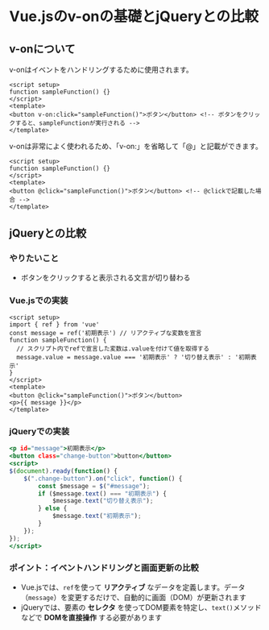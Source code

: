 # Vue.jsのv-onの基礎とjQueryとの比較

## v-onについて

v-onはイベントをハンドリングするために使用されます。

```vue:sample.vue
<script setup>
function sampleFunction() {}
</script>
<template>
<button v-on:click="sampleFunction()">ボタン</button> <!-- ボタンをクリックすると、sampleFunctionが実行される -->
</template>
```

v-onは非常によく使われるため、「v-on:」を省略して「@」と記載ができます。

```vue:sample.vue
<script setup>
function sampleFunction() {}
</script>
<template>
<button @click="sampleFunction()">ボタン</button> <!-- @clickで記載した場合 -->
</template>
```

## jQueryとの比較

### やりたいこと

* ボタンをクリックすると表示される文言が切り替わる

### Vue.jsでの実装

```vue:sample.vue
<script setup>
import { ref } from 'vue'
const message = ref('初期表示') // リアクティブな変数を宣言
function sampleFunction() {
  // スクリプト内でrefで宣言した変数は.valueを付けて値を取得する
  message.value = message.value === '初期表示' ? '切り替え表示' : '初期表示'
}
</script>
<template>
<button @click="sampleFunction()">ボタン</button>
<p>{{ message }}</p>
</template>
```

### jQueryでの実装

```html:sample.html
<p id="message">初期表示</p>
<button class="change-button">button</button>
<script>
$(document).ready(function() {
    $(".change-button").on("click", function() {
        const $message = $("#message");
        if ($message.text() === "初期表示") {
            $message.text("切り替え表示");
        } else {
            $message.text("初期表示");
        }
    });
});
</script>
```

### ポイント：イベントハンドリングと画面更新の比較

* Vue.jsでは、`ref`を使って **リアクティブ** なデータを定義します。データ（`message`）を変更するだけで、自動的に画面（DOM）が更新されます
* jQueryでは、要素の **セレクタ** を使ってDOM要素を特定し、`text()`メソッドなどで **DOMを直接操作** する必要があります